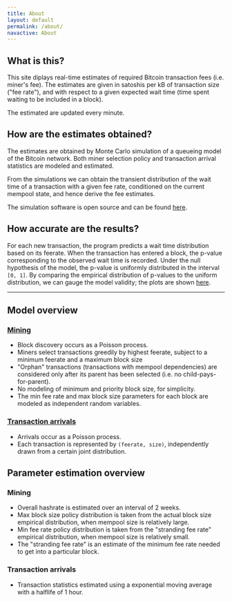 ```yaml
---
title: About
layout: default
permalink: /about/
navactive: About
---
```


## What is this?

This site diplays real-time estimates of required Bitcoin transaction fees (i.e. miner's fee). The estimates are
given in satoshis per kB of transaction size ("fee rate"), and with respect to a given expected wait time
(time spent waiting to be included in a block).

The estimated are updated every minute.

## How are the estimates obtained?

The estimates are obtained by Monte Carlo simulation of a queueing model of the Bitcoin network.
Both miner selection policy and transaction arrival statistics are modeled and estimated.

From the simulations we can obtain the transient distribution of the wait time of a transaction with
a given fee rate, conditioned on the current mempool state, and hence derive the fee estimates.

The simulation software is open source and can be found [here](https://github.com/bitcoinfees/bitcoin-feemodel).

## How accurate are the results?

For each new transaction, the program predicts a wait time distribution based on its
feerate. When the transaction has entered a block, the p-value corresponding to the
observed wait time is recorded. Under the null hypothesis of the model, the p-value is
uniformly distributed in the interval `[0, 1]`. By comparing the empirical distribution
of p-values to the uniform distribution, we can gauge the model validity; the plots
are shown [here](/misc/pvals).

---

## Model overview

### [Mining](/misc/mining)

* Block discovery occurs as a Poisson process.
* Miners select transactions greedily by highest feerate, subject to a minimum feerate
and a maximum block size
* "Orphan" transactions (transactions with mempool dependencies) are considered only after
its parent has been selected (i.e. no child-pays-for-parent).
* No modeling of minimum and priority block size, for simplicity.
* The min fee rate and max block size parameters for each block are modeled as independent random variables.

### [Transaction arrivals](/misc/profile)

* Arrivals occur as a Poisson process.
* Each transaction is represented by `(feerate, size)`, independently drawn from a certain joint distribution.

## Parameter estimation overview

### Mining

* Overall hashrate is estimated over an interval of 2 weeks.
* Max block size policy distribution is taken from the actual block size empirical distribution, when mempool size is relatively large.
* Min fee rate policy distribution is taken from the "stranding fee rate" empirical distribution, when mempool size is relatively small.
* The "stranding fee rate" is an estimate of the minimum fee rate needed to get into a particular block.

### Transaction arrivals

* Transaction statistics estimated using a exponential moving average with a halflife of 1 hour.

